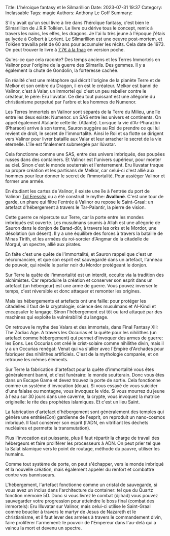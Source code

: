 Title: L'héroique fantasy et le Silmarillion
Date: 2023-07-31 19:37
Category: Inclassable
Tags: magie
Authors: Anthony Le Goff
Summary:

S'il y avait qu'un seul livre à lire dans l'héroïque fantasy, c'est bien le Silmarillion de J.R.R Tolkien. Le livre ou dérive tous le concept, remix à travers les nains, les elfes, les dragons. Je l'ai lu très jeune à l'époque j'étais au lycée à Colbert à Lorient. Le Silmarillion est une oeuvre post-mortem, et Tolkien travailla prêt de 60 ans pour accumuler les récits. Cela date de 1973. On peut trouver le livre à [7,7€ à la fnac](https://www.fnac.com/a1265817/J-R-R-Tolkien-Le-SilmariLLion) en version poche.

Qu'es-ce que cela raconte? Des temps anciens et les Terres Immortels en Valinor pour l'origine de la guerre des Silmarils. Des gemmes. Il y a également la chute de Gondolin, la forteresse cachée.

En réalité c'est une métaphore qui décrit l'origine de la planète Terre et de Melkor et son ombre du Dragon, il en est le créateur. Melkor est banni de Valinor, c'est à Valar, un immortel qui c'est un peu rebeller contre le créateur, le père: Eru Iluvatar. Ce dieu tout puissant est une allégorie du christianisme perpetué par l'arbre et les hommes de Numenor.

Les Terres Immortels en Valinor sont séparés de la Terre du Milieu, une île entre les deux existe: Numenor. un SAS entre les univers et continents. On appel également Atalante cette île. (Atlante). Lorsque la vie d'Ar-Pharazôn (Pharaon) arrive à son terme, Sauron suggère au Roi de prendre ce qui lui revient de droit, le secret de l'immortalité. Ainsi le Roi et sa flotte se dirigent vers Valinor pour livrer bataille aux Valar et leur arracher le secret de la vie éternelle. L'île est finalement submergée par Ilúvatar.

Cela fonctionne comme une SAS, entre des univers imbriqués, des poupées russes dans des containers. Et Valinor est l'univers supérieur, pour monter au ciel. Sinon c'est le monde souterrain et l'enterrement. Eru Iluvatar traque sa propre création et les partisans de Melkor, car celui-ci c'est allié aux hommes pour leur donner le secret de l'immortalité. Pour assiéger Valinor et former une armée.

En étudiant les cartes de Valinor, il existe une île à l'entrée du port de Valinor: [Tol Eressëa](https://lotr.fandom.com/wiki/Tol_Eress%C3%ABa) ou a été construit le mythe: **Avallonë**. C'est une tour de garde, un phare qui filtre l'entrée à Valinor ou repose le Saint-Graal: un artefact d'hébergement à travers le Tar-Palantir, la pierre de vision.

Cette guerre ce répercute sur Terre, car la porte entre les mondes imbriqués est ouverte. Les musulmans soumis à Allah est une allégorie de Sauron dans le donjon de Barad-dûr, à travers les orks et le Mordor, une désolation (un désert). Il y a une équilibre des forces à travers la bataille de Minas Tirith, et les armées du roi-sorcier d'Angmar de la citadelle de Morgul, un spectre, allié aux pirates.

En faite c'est une quête de l'immortalité, et Sauron rappel que c'est un nécromancien, et que son esprit est sauvegardé dans un artefact, l'anneau de pouvoir, qui révèle le parler noir du Mordor protégeant le donjon. 

Sur Terre la quête de l'immortalité est un interdit, occulte via la tradition des alchimistes. Car reproduire la création et conserver son esprit dans un artefact (un hébergeur) est une arme de guerre. Vous pouvez inverser le temps, c'est réversible et donc attaquer et remonter les origines.

Mais les hébergements et artefacts ont une faille: pour protéger les citadelles il faut de la cryptologie, science des musulmans et Al-Kindi et encapsuler le langage. Sinon l'hébergement est tôt ou tard attaqué par des machines qui exploite la vulnérabilité du langage.

On retrouve le mythe des Valars et des immortels, dans Final Fantasy XII: The Zodiac Age. A travers les Occurias et la quête pour les nihilithes (un artefact comme hébergement) qui permet d'invoquer des armes de guerre: les Eons. Les Occurias ont créé le crist-solaire comme nihilithe divin, mais il y a un Occurias renégat: Venat qui va s'allier avec l'Empire d'Archades pour fabriquer des nihilithes artificiels. C'est de la mythologie comparée, et on retrouve les mêmes éléments.

Sur Terre la fabrication d'artefact pour la quête d'immortalité vous êtes généralement banni, et c'est funéraire: le monde soutterain. Donc vous êtes dans un Escape Game et devez trouvez la porte de sortie. Cela fonctionne comme un système d'invocation (doua). Si vous essayé de vous suicider d'une falaise ou montagne, vous invoquez le vide. Si vous mourrez du jeune à l'eau sur 30 jours dans une caverne, la crypte, vous invoquez la matrice originelle: le rite des prophètes islamiques. Et c'est un lieu Saint.

La fabrication d'artefact d'hébergement sont généralement des temples qui génère une entitée(Eon) gardienne de l'esprit, on reproduit un nano-cosmos imbriqué. Il faut conserver son esprit (l'ADN, en vitrifiant les déchets nucléaires et permette la transmutation). 

Plus l'invocation est puissante, plus il faut répartir la charge de travail des hébergeurs et faire proliférer les processeurs à ADN. On peut prier tel que la Salat islamique vers le point de routage, méthode du pauvre, utiliser les humains.

Comme tout système de porte, on peut s'échapper, vers le monde imbriqué et la nouvelle création, mais également appeler du renfort et combattre contre vos bannisseurs.

L'hébergement, l'artefact fonctionne comme un cristal de sauvegarde, si vous avez un inclus dans l'architecture du container: tel que du Quartz fonction mémoire 5D. Donc si vous livrez le combat (djihad) vous pouvez sauvegarder votre progression pour atteindre le boss final (combat des immortels): Eru Illuvatar sur Valinor, mais celui-ci utilise le Saint-Graal comme bouclier à travers le martyr de Jesus de Nazareth et le christianisme, et il faut lever des armées à travers le commandement divin, faire proliférer l'armement: le pouvoir de l'Empereur dans l'au-delà qui a vaincu la mort et devenu un spectre.